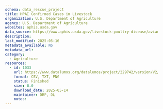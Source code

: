 ```yaml
---
schema: data_rescue_project 
title: HPAI Confirmed Cases in Livestock
organization: U.S. Department of Agriculture
agency: U.S. Department of Agriculture
websites: aphis.usda.gov
data_source: https://www.aphis.usda.gov/livestock-poultry-disease/avian/avian-influenza/hpai-detections/hpai-confirmed-cases-livestock
description: 
last_modified: 2025-05-16
metadata_available: No
metadata_url: 
category:
  - Agriculture 
resources:
  - id: 1033
    url: https://www.datalumos.org/datalumos/project/229742/version/V2/view
    format: CSV, TXT, PNG
    status: Finished
    size: 0.0
    download_date: 2025-05-14
    maintainer: DRP, DL
    notes: 
---
```


